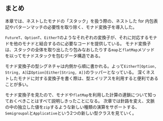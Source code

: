 ## まとめ

本章では、ネストしたモナドの「スタック」を扱う際の、ネストした for 内包表記やパターンマッチの必要性を取り除く、モナド変換子を導入した。

`FutureT`、`OptionT`、`EitherT`のようなそれぞれの変換子が、それに対応するモナドを他のモナドと結合するのに必要なコードを提供している。
モナド変換子は、スタックの全体を取り出したり包みなおしたりする`map`と`flatMap`メソッドを以ってモナドスタックを包むデータ構造である。

モナド変換子の型シグネチャは内側から順に書かれる。よって`EitherT[Option, String, A]`は`Option[Either[String, A]]`のラッパーとなっている。
深くネストしたモナドに対する変換子を書く際は、型エイリアスを利用すると便利であることが多い。

モナド変換子を見たので、モナドや`flatMap`を利用した計算の連鎖について知っておくべきことはすべて説明しきったことになる。
次章では針路を変え、文脈の中の独立した値を`zip`するような新しい種類の演算をサポートする、`Semigroupal`と`Applicative`という2つの新しい型クラスを見ていく。

